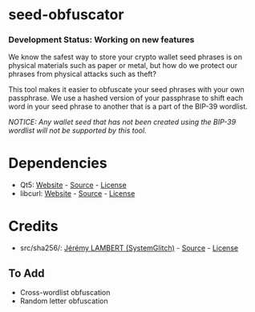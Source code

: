 # seed-obfuscator

### Development Status: **Working on new features**

We know the safest way to store your crypto wallet seed phrases is on physical materials such as paper or metal, but how do we protect our phrases from physical attacks such as theft? 

This tool makes it easier to obfuscate your seed phrases with your own passphrase. We use a hashed version of your passphrase to shift each word in your seed phrase to another that is a part of the BIP-39 wordlist.

*NOTICE: Any wallet seed that has not been created using the BIP-39 wordlist will not be supported by this tool.*

# Dependencies
- Qt5: [Website](https://www.qt.io/) - [Source](https://github.com/qt/qt5) - [License](https://doc.qt.io/qt-5/lgpl.html)
- libcurl: [Website](https://curl.se/libcurl/) - [Source](https://github.com/curl/curl) - [License](https://raw.githubusercontent.com/curl/curl/master/COPYING)

# Credits
- src/sha256/: [Jérémy LAMBERT (SystemGlitch)](https://github.com/System-Glitch) - [Source](https://github.com/System-Glitch/SHA256) - [License](https://raw.githubusercontent.com/Ashintosh/seed-obfuscator/main/src/sha256/LICENSE)

## To Add
- Cross-wordlist obfuscation
- Random letter obfuscation
